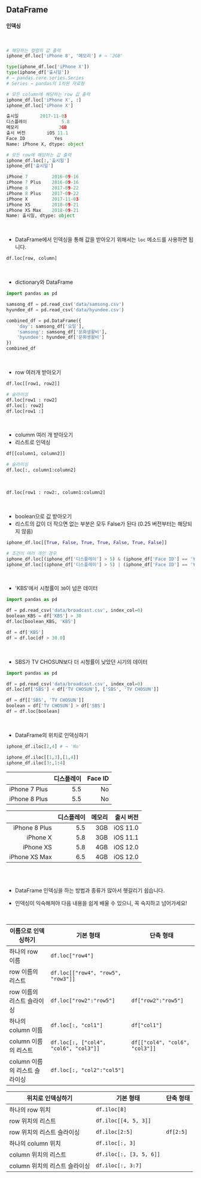 <h2>DataFrame</h2>

<h4>인덱싱</h4>

<br/>

```python
# 해당하는 컬럼의 값 출력
iphone_df.loc['iPhone 8', '메모리'] # → '2GB'

type(iphone_df.loc['iPhone X'])
type(iphone_df['출시일'])
# → pandas.core.series.Series
# Series → pandas의 1차원 자료형
```

```python
# 모든 column에 해당하는 row 값 출력
iphone_df.loc['iPhone X', :]
iphone_df.loc['iPhone X']

출시일        2017-11-03
디스플레이             5.8
메모리               3GB
출시 버전        iOS 11.1
Face ID           Yes
Name: iPhone X, dtype: object
```

```python
# 모든 row에 해당하는 값 출력
iphone_df.loc[:,'출시일']
iphone_df['출시일']

iPhone 7         2016-09-16
iPhone 7 Plus    2016-09-16
iPhone 8         2017-09-22
iPhone 8 Plus    2017-09-22
iPhone X         2017-11-03
iPhone XS        2018-09-21
iPhone XS Max    2018-09-21
Name: 출시일, dtype: object
```

<br/>

* DataFrame에서 인덱싱을 통해 값을 받아오기 위해서는 `loc` 메소드를 사용하면 됩니다.

```python
df.loc[row, column]
```

<br/>

* dictionary와 DataFrame

```python
import pandas as pd

samsong_df = pd.read_csv('data/samsong.csv')
hyundee_df = pd.read_csv('data/hyundee.csv')

combined_df = pd.DataFrame({
    'day': samsong_df['요일'], 
    'samsong': samsong_df['문화생활비'], 
    'hyundee': hyundee_df['문화생활비']
})
combined_df
```

<br/>

* row 여러개 받아오기

```python
df.loc[[row1, row2]]

# 슬라이싱
df.loc[row1 : row2] 
df.loc[: row2] 
df.loc[row1 :] 
```

<br/>

* columm 여러 개 받아오기
*  리스트로 인덱싱

```python
df[[column1, column2]]

# 슬라이싱
df.loc[:, column1:column2]
```

<br/>

```python
df.loc[row1 : row2:, column1:column2]
```

<br/>

* boolean으로 값 받아오기
* 리스트의 값이 더 작으면 없는 부분은 모두 False가 된다 (0.25 버전부터는 해당되지 않음)

```python
iphone_df.loc[[True, False, True, True, False, True, False]]

# 조건이 여러 개인 경우
iphone_df.loc[(iphone_df['디스플레이'] > 5) & (iphone_df['Face ID'] == 'Yes')]
iphone_df.loc[(iphone_df['디스플레이'] > 5) | (iphone_df['Face ID'] == 'Yes')]
```

<br/>

* 'KBS'에서 시청률이 `30`이 넘은 데이터

```python
import pandas as pd

df = pd.read_csv('data/broadcast.csv', index_col=0)
boolean_KBS = df['KBS'] > 30
df.loc[boolean_KBS, 'KBS']

df = df['KBS']
df = df.loc[df > 30.0]
```

<br/>

* SBS가 TV CHOSUN보다 더 시청률이 낮았던 시기의 데이터

```python
import pandas as pd

df = pd.read_csv('data/broadcast.csv', index_col=0)
df.loc[df['SBS'] < df['TV CHOSUN'], ['SBS', 'TV CHOSUN']]

df = df[['SBS', 'TV CHOSUN']]
boolean = df['TV CHOSUN'] > df['SBS']
df = df.loc[boolean]
```

<br/>

* DataFrame의 위치로 인덱싱하기

```python
iphone_df.iloc[2,4] # → 'No'

iphone_df.iloc[[1,3],[1,4]]
iphone_df.iloc[3:,1:4]
```

|               | 디스플레이 | Face ID |
| ------------: | ---------: | ------: |
| iPhone 7 Plus |        5.5 |      No |
| iPhone 8 Plus |        5.5 |      No |

|               | 디스플레이 | 메모리 | 출시 버전 |
| ------------: | ---------: | -----: | --------: |
| iPhone 8 Plus |        5.5 |    3GB |  iOS 11.0 |
|      iPhone X |        5.8 |    3GB |  iOS 11.1 |
|     iPhone XS |        5.8 |    4GB |  iOS 12.0 |
| iPhone XS Max |        6.5 |    4GB |  iOS 12.0 |

<br/><br/>

* DataFrame 인덱싱을 하는 방법과 종류가 많아서 헷갈리기 쉽습니다.

* 인덱싱이 익숙해져야 다음 내용을 쉽게 배울 수 있으니, 꼭 숙지하고 넘어가세요!

<br/>

| 이름으로 인덱싱하기           | 기본 형태                             | 단축 형태                      |
| ----------------------------- | ------------------------------------- | ------------------------------ |
| 하나의 row 이름               | `df.loc["row4"]`                      |                                |
| row 이름의 리스트             | `df.loc[["row4", "row5", "row3"]]`    |                                |
| row 이름의 리스트 슬라이싱    | `df.loc["row2":"row5"]`               | `df["row2":"row5"]`            |
| 하나의 column 이름            | `df.loc[:, "col1"]`                   | `df["col1"]`                   |
| column 이름의 리스트          | `df.loc[:, ["col4", "col6", "col3"]]` | `df[["col4", "col6", "col3"]]` |
| column 이름의 리스트 슬라이싱 | `df.loc[:, "col2":"col5"]`            |                                |

| 위치로 인덱싱하기             | 기본 형태               | 단축 형태 |
| ----------------------------- | ----------------------- | --------- |
| 하나의 row 위치               | `df.iloc[8]`            |           |
| row 위치의 리스트             | `df.iloc[[4, 5, 3]]`    |           |
| row 위치의 리스트 슬라이싱    | `df.iloc[2:5]`          | `df[2:5]` |
| 하나의 column 위치            | `df.iloc[:, 3]`         |           |
| column 위치의 리스트          | `df.iloc[:, [3, 5, 6]]` |           |
| column 위치의 리스트 슬라이싱 | `df.iloc[:, 3:7]`       |           |
